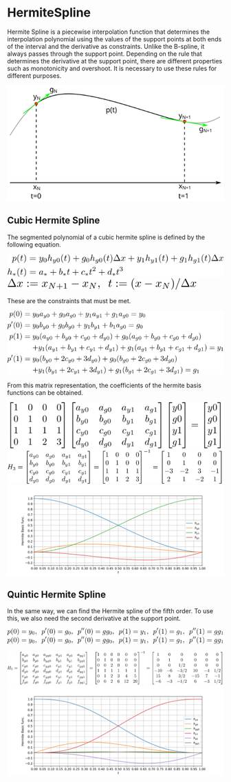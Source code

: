 # HermiteSpline

 Hermite Spline is a piecewise interpolation function that determines the interpolation polynomial using the values of the support points at both ends of the interval and the derivative as constraints. Unlike the B-spline, it always passes through the support point. Depending on the rule that determines the derivative at the support point, there are different properties such as monotonicity and overshoot. It is necessary to use these rules for different purposes.

![hermite spline](https://github.com/tk-yoshimura/HermiteSpline/blob/main/figures/hermite_spline.svg)

## Cubic Hermite Spline

The segmented polynomial of a cubic hermite spline is defined by the following equation.

![define cubic spline](https://github.com/tk-yoshimura/HermiteSpline/blob/main/figures/define_cubic_spline.svg)  
![deltax](https://github.com/tk-yoshimura/HermiteSpline/blob/main/figures/deltax.svg)  

These are the constraints that must be met.

![formularise cubic spline](https://github.com/tk-yoshimura/HermiteSpline/blob/main/figures/formularise_cubic_spline.svg)

From this matrix representation, the coefficients of the hermite basis functions can be obtained.

![matrix cubic spline](https://github.com/tk-yoshimura/HermiteSpline/blob/main/figures/matrix_cubic_spline.svg)  
![coef cubic spline](https://github.com/tk-yoshimura/HermiteSpline/blob/main/figures/coef_cubic_spline.svg)  
![hermite basic cubic](https://github.com/tk-yoshimura/HermiteSpline/blob/main/figures/hermite_basic_cubic.svg)  

## Quintic Hermite Spline

In the same way, we can find the Hermite spline of the fifth order. To use this, we also need the second derivative at the support point.

![define quintic spline](https://github.com/tk-yoshimura/HermiteSpline/blob/main/figures/define_quintic_spline.svg)  
![formularise quintic spline](https://github.com/tk-yoshimura/HermiteSpline/blob/main/figures/formularise_quintic_spline.svg)

![coef quintic spline](https://github.com/tk-yoshimura/HermiteSpline/blob/main/figures/coef_quintic_spline.svg)  
![hermite basic quintic](https://github.com/tk-yoshimura/HermiteSpline/blob/main/figures/hermite_basic_quintic.svg)  